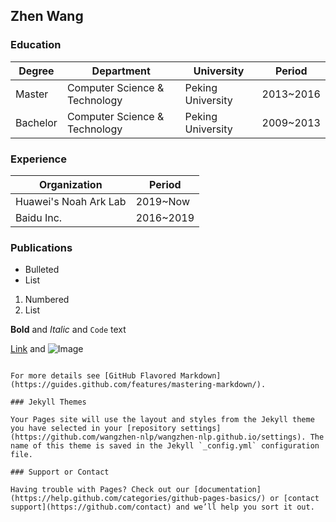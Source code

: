 ## Zhen Wang
### Education

| Degree | Department | University | Period |
| ------------- | ------------- | ------------- | ------------- |
| Master | Computer Science & Technology | Peking University | 2013\~2016 |
| Bachelor | Computer Science & Technology | Peking University | 2009\~2013 |

### Experience

| Organization | Period |
| ------------- | ------------- |
| Huawei's Noah Ark Lab | 2019\~Now |
| Baidu Inc. | 2016\~2019 |

### Publications

- Bulleted
- List

1. Numbered
2. List

**Bold** and _Italic_ and `Code` text

[Link](url) and ![Image](src)
```

For more details see [GitHub Flavored Markdown](https://guides.github.com/features/mastering-markdown/).

### Jekyll Themes

Your Pages site will use the layout and styles from the Jekyll theme you have selected in your [repository settings](https://github.com/wangzhen-nlp/wangzhen-nlp.github.io/settings). The name of this theme is saved in the Jekyll `_config.yml` configuration file.

### Support or Contact

Having trouble with Pages? Check out our [documentation](https://help.github.com/categories/github-pages-basics/) or [contact support](https://github.com/contact) and we’ll help you sort it out.
